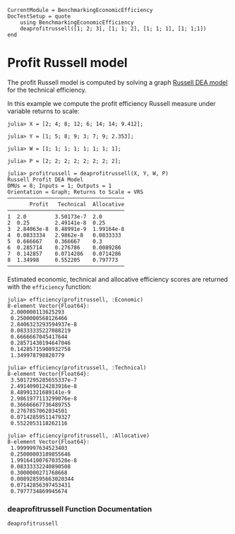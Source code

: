 ```@meta
CurrentModule = BenchmarkingEconomicEfficiency
DocTestSetup = quote
    using BenchmarkingEconomicEfficiency
    deaprofitrussell([1; 2; 3], [1; 1; 2], [1; 1; 1], [1; 1;1])
end
```

# Profit Russell model

The profit Russell model is computed by solving a graph [Russell DEA model](https://javierbarbero.github.io/DataEnvelopmentAnalysis.jl/stable/technical/russell/) for the technical efficiency.

In this example we compute the profit efficiency Russell measure under variable returns to scale:
```jldoctest 1
julia> X = [2; 4; 8; 12; 6; 14; 14; 9.412];

julia> Y = [1; 5; 8; 9; 3; 7; 9; 2.353];

julia> W = [1; 1; 1; 1; 1; 1; 1; 1];

julia> P = [2; 2; 2; 2; 2; 2; 2; 2];

julia> profitrussell = deaprofitrussell(X, Y, W, P)
Russell Profit DEA Model 
DMUs = 8; Inputs = 1; Outputs = 1
Orientation = Graph; Returns to Scale = VRS
─────────────────────────────────────
       Profit   Technical  Allocative
─────────────────────────────────────
1  2.0         3.50173e-7  2.0
2  0.25        2.49141e-8  0.25
3  2.84063e-8  8.48991e-9  1.99164e-8
4  0.0833334   2.9862e-8   0.0833333
5  0.666667    0.366667    0.3
6  0.285714    0.276786    0.0089286
7  0.142857    0.0714286   0.0714286
8  1.34998     0.552205    0.797773
─────────────────────────────────────
```

Estimated economic, technical and allocative efficiency scores are returned with the `efficiency` function:
```jldoctest 1
julia> efficiency(profitrussell, :Economic)
8-element Vector{Float64}:
 2.000000113625293
 0.2500000568126466
 2.8406323293594937e-8
 0.08333335227088219
 0.6666667045417644
 0.28571430194647046
 0.14285715908932758
 1.349978798820779
```
```jldoctest 1
julia> efficiency(profitrussell, :Technical)
8-element Vector{Float64}:
 3.5017295285655337e-7
 2.4914090124283916e-8
 8.48991321689141e-9
 2.9861977113299076e-8
 0.36666667736489755
 0.2767857062834501
 0.07142859511479327
 0.5522053118262116
```
```jldoctest 1
julia> efficiency(profitrussell, :Allocative)
8-element Vector{Float64}:
 1.9999997634523403
 0.25000003189855646
 1.9916410076703528e-8
 0.08333332240890508
 0.3000000271768668
 0.008928595663020344
 0.07142856397453431
 0.7977734869945674
```

### deaprofitrussell Function Documentation

```@docs
deaprofitrussell
```


